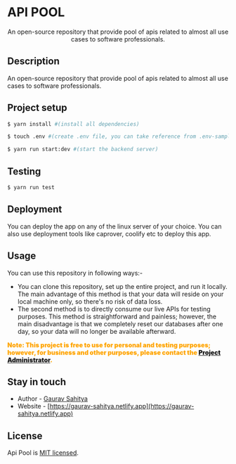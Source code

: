 # API POOL

<p align="center">An open-source repository that provide pool of apis related to almost all use cases to software professionals.</p>

## Description

An open-source repository that provide pool of apis related to almost all use cases to software professionals.

## Project setup

```bash
$ yarn install #(install all dependencies)

$ touch .env #(create .env file, you can take reference from .env-sample file)

$ yarn run start:dev #(start the backend server)
```

## Testing

```bash
$ yarn run test
```

## Deployment

You can deploy the app on any of the linux server of your choice. You can also use deployment tools like caprover, coolify etc to deploy this app.

## Usage

You can use this repository in following ways:-

- You can clone this repository, set up the entire project, and run it locally. The main advantage of this method is that your data will reside on your local machine only, so there's no risk of data loss.
- The second method is to directly consume our live APIs for testing purposes. This method is straightforward and painless; however, the main disadvantage is that we completely reset our databases after one day, so your data will no longer be available afterward.

<p style="color:orange;font-weight:900"> Note: This project is free to use for personal and testing purposes; however, for business and other purposes, please contact the <a href="mailto:works.sahitya@gmail.com?Subject=License%20Purchase">Project Administrator</a>.</p>

## Stay in touch

- Author - [Gaurav Sahitya](https://linkedin.com/in/sahityagaurav4210)
- Website - [https://gaurav-sahitya.netlify.app](https://gaurav-sahitya.netlify.app)

## License

Api Pool is [MIT licensed](https://github.com/nestjs/nest/blob/master/LICENSE).
